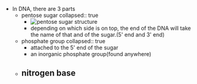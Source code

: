 - In DNA, there are 3 parts
	- pentose sugar
	  collapsed:: true
		- ![pentose sugar structure](https://chem.libretexts.org/@api/deki/files/125341/Figure_1.jpg?revision=1)
		- depending on which side is on top, the end of the DNA will take the name of that and of the sugar.(5' end and 3' end)
	- phosphate group
	  collapsed:: true
		- attached to the 5' end of the sugar
		- an inorganic phosphate group(found anywhere)
	- nitrogen base
		-